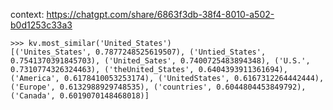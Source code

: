 context: <https://chatgpt.com/share/6863f3db-38f4-8010-a502-b0d1253c33a3>

```
>>> kv.most_similar('United_States')
[('Unites_States', 0.7877248525619507), ('Untied_States', 0.7541370391845703), ('United_Sates', 0.7400725483894348), ('U.S.', 0.7310774326324463), ('theUnited_States', 0.6404393911361694), ('America', 0.6178410053253174), ('UnitedStates', 0.6167312264442444), ('Europe', 0.6132988929748535), ('countries', 0.6044804453849792), ('Canada', 0.6019070148468018)]
```
